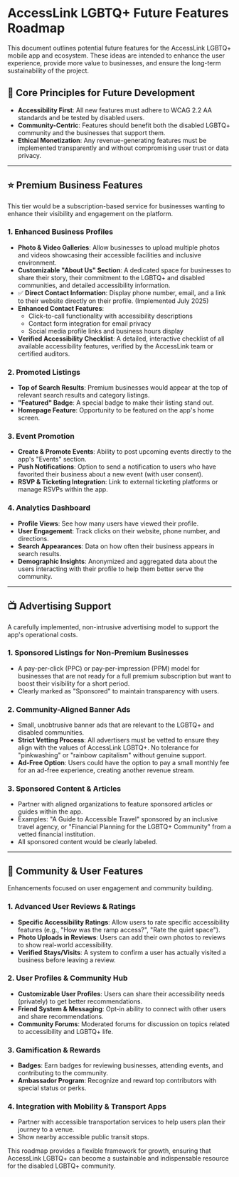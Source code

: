 # AccessLink LGBTQ+ Future Features Roadmap

This document outlines potential future features for the AccessLink LGBTQ+ mobile app and ecosystem. These ideas are intended to enhance the user experience, provide more value to businesses, and ensure the long-term sustainability of the project.

## 🚀 Core Principles for Future Development
- **Accessibility First**: All new features must adhere to WCAG 2.2 AA standards and be tested by disabled users.
- **Community-Centric**: Features should benefit both the disabled LGBTQ+ community and the businesses that support them.
- **Ethical Monetization**: Any revenue-generating features must be implemented transparently and without compromising user trust or data privacy.

---

## ⭐ Premium Business Features

This tier would be a subscription-based service for businesses wanting to enhance their visibility and engagement on the platform.

### 1. **Enhanced Business Profiles**
- **Photo & Video Galleries**: Allow businesses to upload multiple photos and videos showcasing their accessible facilities and inclusive environment.
- **Customizable "About Us" Section**: A dedicated space for businesses to share their story, their commitment to the LGBTQ+ and disabled communities, and detailed accessibility information.
- ✅ **Direct Contact Information**: Display phone number, email, and a link to their website directly on their profile. (Implemented July 2025)
- **Enhanced Contact Features**:
  - Click-to-call functionality with accessibility descriptions
  - Contact form integration for email privacy
  - Social media profile links and business hours display
- **Verified Accessibility Checklist**: A detailed, interactive checklist of all available accessibility features, verified by the AccessLink team or certified auditors.

### 2. **Promoted Listings**
- **Top of Search Results**: Premium businesses would appear at the top of relevant search results and category listings.
- **"Featured" Badge**: A special badge to make their listing stand out.
- **Homepage Feature**: Opportunity to be featured on the app's home screen.

### 3. **Event Promotion**
- **Create & Promote Events**: Ability to post upcoming events directly to the app's "Events" section.
- **Push Notifications**: Option to send a notification to users who have favorited their business about a new event (with user consent).
- **RSVP & Ticketing Integration**: Link to external ticketing platforms or manage RSVPs within the app.

### 4. **Analytics Dashboard**
- **Profile Views**: See how many users have viewed their profile.
- **User Engagement**: Track clicks on their website, phone number, and directions.
- **Search Appearances**: Data on how often their business appears in search results.
- **Demographic Insights**: Anonymized and aggregated data about the users interacting with their profile to help them better serve the community.

---

## 📺 Advertising Support

A carefully implemented, non-intrusive advertising model to support the app's operational costs.

### 1. **Sponsored Listings for Non-Premium Businesses**
- A pay-per-click (PPC) or pay-per-impression (PPM) model for businesses that are not ready for a full premium subscription but want to boost their visibility for a short period.
- Clearly marked as "Sponsored" to maintain transparency with users.

### 2. **Community-Aligned Banner Ads**
- Small, unobtrusive banner ads that are relevant to the LGBTQ+ and disabled communities.
- **Strict Vetting Process**: All advertisers must be vetted to ensure they align with the values of AccessLink LGBTQ+. No tolerance for "pinkwashing" or "rainbow capitalism" without genuine support.
- **Ad-Free Option**: Users could have the option to pay a small monthly fee for an ad-free experience, creating another revenue stream.

### 3. **Sponsored Content & Articles**
- Partner with aligned organizations to feature sponsored articles or guides within the app.
- Examples: "A Guide to Accessible Travel" sponsored by an inclusive travel agency, or "Financial Planning for the LGBTQ+ Community" from a vetted financial institution.
- All sponsored content would be clearly labeled.

---

## 👥 Community & User Features

Enhancements focused on user engagement and community building.

### 1. **Advanced User Reviews & Ratings**
- **Specific Accessibility Ratings**: Allow users to rate specific accessibility features (e.g., "How was the ramp access?", "Rate the quiet space").
- **Photo Uploads in Reviews**: Users can add their own photos to reviews to show real-world accessibility.
- **Verified Stays/Visits**: A system to confirm a user has actually visited a business before leaving a review.

### 2. **User Profiles & Community Hub**
- **Customizable User Profiles**: Users can share their accessibility needs (privately) to get better recommendations.
- **Friend System & Messaging**: Opt-in ability to connect with other users and share recommendations.
- **Community Forums**: Moderated forums for discussion on topics related to accessibility and LGBTQ+ life.

### 3. **Gamification & Rewards**
- **Badges**: Earn badges for reviewing businesses, attending events, and contributing to the community.
- **Ambassador Program**: Recognize and reward top contributors with special status or perks.

### 4. **Integration with Mobility & Transport Apps**
- Partner with accessible transportation services to help users plan their journey to a venue.
- Show nearby accessible public transit stops.

This roadmap provides a flexible framework for growth, ensuring that AccessLink LGBTQ+ can become a sustainable and indispensable resource for the disabled LGBTQ+ community.
